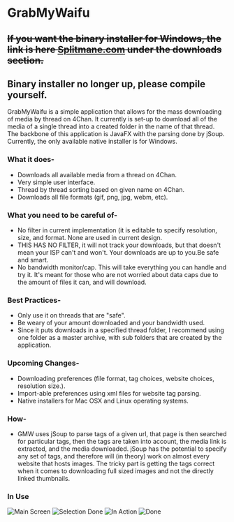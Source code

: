# GrabMyWaifu
## ~~If you want the binary installer for Windows, the link is here [Splitmane.com](http://splitmane.com) under the downloads section.~~
## Binary installer no longer up, please compile yourself.
GrabMyWaifu is a simple application that allows for the mass downloading of media by thread on 4Chan.  It currently is set-up to download all of the media of a single thread into a created folder in the name of that thread.  The backbone of this application is JavaFX with the parsing done by jSoup.  Currently, the only available native installer is for Windows.  

### What it does-

  * Downloads all available media from a thread on 4Chan.
  * Very simple user interface.
  * Thread by thread sorting based on given name on 4Chan.
  * Downloads all file formats (gif, png, jpg, webm, etc).


### What you need to be careful of- 
  * No filter in current implementation (it is editable to specify resolution, size, and format. None are used in current design.
  * THIS HAS NO FILTER, it will not track your downloads, but that doesn't mean your ISP can't and won't.  Your downloads are up to you.Be safe and smart.
  * No bandwidth monitor/cap.  This will take everything you can handle and try it.  It's meant for those who are not worried about data caps due to the amount of files it can, and will download.
  
### Best Practices- 
 * Only use it on threads that are "safe".
 * Be weary of your amount downloaded and your bandwidth used.
 * Since it puts downloads in a specified thread folder, I recommend using one folder as a master archive, with sub folders that are created by the application.
  
### Upcoming Changes-
 * Downloading preferences (file format, tag choices, website choices, resolution size.).
 * Import-able preferences using xml files for website tag parsing.
 * Native installers for Mac OSX and Linux operating systems.
  
### How-
 * GMW uses jSoup to parse tags of a given url, that page is then searched for particular tags, then the tags are taken into account, the media link is extracted, and the media downloaded.  jSoup has the potential to specify any set of tags, and therefore will (in theory) work on almost every website that hosts images.  The tricky part is getting the tags correct when it comes to downloading full sized images and not the directly linked thumbnails.
  
### In Use
![Main Screen](http://i.imgur.com/24s4ZUP.png)
![Selection Done](http://i.imgur.com/1e6DGQV.png)
![In Action](http://i.imgur.com/qDPWY6Q.png)
![Done](http://i.imgur.com/Wn0Ee9V.png)

